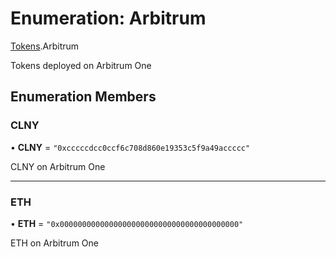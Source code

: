 # Enumeration: Arbitrum

[Tokens](../modules/Tokens.md).Arbitrum

Tokens deployed on Arbitrum One

## Enumeration Members

### CLNY

• **CLNY** = ``"0xcccccdcc0ccf6c708d860e19353c5f9a49accccc"``

CLNY on Arbitrum One

___

### ETH

• **ETH** = ``"0x0000000000000000000000000000000000000000"``

ETH on Arbitrum One
